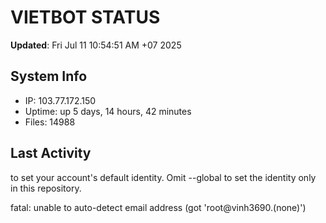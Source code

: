 # VIETBOT STATUS
**Updated**: Fri Jul 11 10:54:51 AM +07 2025

## System Info
- IP: 103.77.172.150
- Uptime: up 5 days, 14 hours, 42 minutes
- Files: 14988

## Last Activity

to set your account's default identity.
Omit --global to set the identity only in this repository.

fatal: unable to auto-detect email address (got 'root@vinh3690.(none)')
